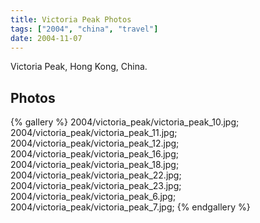 ```yaml
---
title: Victoria Peak Photos
tags: ["2004", "china", "travel"]
date: 2004-11-07
---
```

Victoria Peak, Hong Kong, China.

## Photos 

{% gallery %} 
2004/victoria_peak/victoria_peak_10.jpg;
2004/victoria_peak/victoria_peak_11.jpg;
2004/victoria_peak/victoria_peak_12.jpg;
2004/victoria_peak/victoria_peak_16.jpg;
2004/victoria_peak/victoria_peak_18.jpg;
2004/victoria_peak/victoria_peak_22.jpg;
2004/victoria_peak/victoria_peak_23.jpg;
2004/victoria_peak/victoria_peak_6.jpg;
2004/victoria_peak/victoria_peak_7.jpg;
{% endgallery %}
